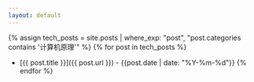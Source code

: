 ```yaml
---
layout: default
---
```


{% assign tech_posts = site.posts | where_exp: "post", "post.categories contains '计算机原理'" %}
{% for post in tech_posts %}
- [{{ post.title }}]({{ post.url }}) - {{post.date | date: "%Y-%m-%d"}}
{% endfor %}
